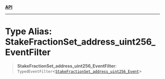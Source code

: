 [**API**](../../../README.md)

***

# Type Alias: StakeFractionSet\_address\_uint256\_EventFilter

> **StakeFractionSet\_address\_uint256\_EventFilter**: `TypedEventFilter`\<[`StakeFractionSet_address_uint256_Event`](StakeFractionSet_address_uint256_Event.md)\>
